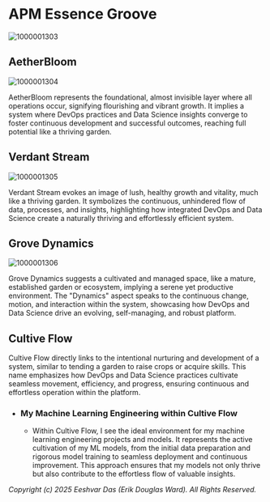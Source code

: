 # APM Essence Groove
![1000001303](https://github.com/user-attachments/assets/4abb1f35-8c59-42c2-90cc-bc420fd10059)

## AetherBloom
![1000001304](https://github.com/user-attachments/assets/e210fff4-66a3-447e-adf9-ca3ef13087cd)

AetherBloom represents the foundational, almost invisible layer where all operations occur, signifying flourishing and vibrant growth. It implies a system where DevOps practices and Data Science insights converge to foster continuous development and successful outcomes, reaching full potential like a thriving garden.

## Verdant Stream
![1000001305](https://github.com/user-attachments/assets/c831d7d8-d12e-4166-a266-992ff82f5497)

Verdant Stream evokes an image of lush, healthy growth and vitality, much like a thriving garden. It symbolizes the continuous, unhindered flow of data, processes, and insights, highlighting how integrated DevOps and Data Science create a naturally thriving and effortlessly efficient system.

## Grove Dynamics
![1000001306](https://github.com/user-attachments/assets/b1bc2eb2-760c-4ac6-b87f-8a5b2ee580d7)

Grove Dynamics suggests a cultivated and managed space, like a mature, established garden or ecosystem, implying a serene yet productive environment. The "Dynamics" aspect speaks to the continuous change, motion, and interaction within the system, showcasing how DevOps and Data Science drive an evolving, self-managing, and robust platform.

## Cultive Flow
Cultive Flow directly links to the intentional nurturing and development of a system, similar to tending a garden to raise crops or acquire skills. This name emphasizes how DevOps and Data Science practices cultivate seamless movement, efficiency, and progress, ensuring continuous and effortless operation within the platform.

* ### My Machine Learning Engineering within Cultive Flow
  * Within Cultive Flow, I see the ideal environment for my machine learning engineering projects and models. It represents the active cultivation of my ML models, from the initial data preparation and rigorous model training to seamless deployment and continuous improvement. This approach ensures that my models not only thrive but also contribute to the effortless flow of valuable insights.

_Copyright (c) 2025 Eeshvar Das (Erik Douglas Ward). All Rights Reserved._
